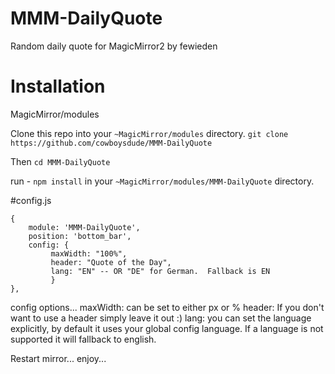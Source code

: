 # MMM-DailyQuote

Random daily quote for MagicMirror2 by fewieden
 
# Installation
  
MagicMirror/modules
 
Clone this repo into your `~MagicMirror/modules` directory.
`git clone https://github.com/cowboysdude/MMM-DailyQuote`
 
Then `cd MMM-DailyQuote`
 
run - `npm install` in your `~MagicMirror/modules/MMM-DailyQuote` directory.
 
 
#config.js

```
{ 
    module: 'MMM-DailyQuote', 
    position: 'bottom_bar', 
    config: { 
         maxWidth: "100%", 
         header: "Quote of the Day",
         lang: "EN" -- OR "DE" for German.  Fallback is EN
         } 
},
```
         
config options...
maxWidth: can be set to either px or %
header: If you don't want to use a header simply leave it out :)
lang: you can set the language explicitly, by default it uses your global config language.
If a language is not supported it will fallback to english.
     
Restart mirror... enjoy...  
